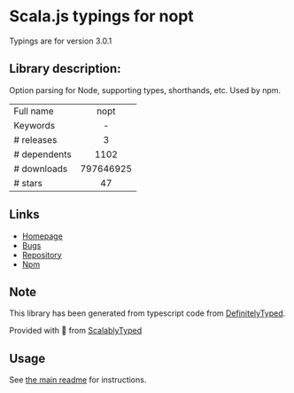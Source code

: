 
# Scala.js typings for nopt

Typings are for version 3.0.1

## Library description:
Option parsing for Node, supporting types, shorthands, etc. Used by npm.

|                    |                 |
| ------------------ | :-------------: |
| Full name          | nopt |
| Keywords           | - |
| # releases         | 3 |
| # dependents       | 1102 |
| # downloads        | 797646925 |
| # stars            | 47 |

## Links
- [Homepage](https://github.com/npm/nopt#readme)
- [Bugs](https://github.com/npm/nopt/issues)
- [Repository](https://github.com/npm/nopt)
- [Npm](https://www.npmjs.com/package/nopt)
    


## Note
This library has been generated from typescript code from [DefinitelyTyped](https://definitelytyped.org).

Provided with :purple_heart: from [ScalablyTyped](https://github.com/oyvindberg/ScalablyTyped)

## Usage
See [the main readme](../../readme.md) for instructions.


